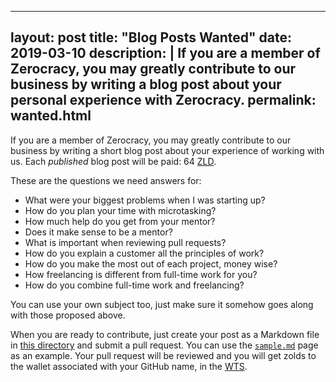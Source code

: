 ---
layout: post
title: "Blog Posts Wanted"
date: 2019-03-10
description: |
  If you are a member of Zerocracy, you may greatly
  contribute to our business by writing a blog post
  about your personal experience with Zerocracy.
permalink: wanted.html
---

If you are a member of Zerocracy, you may greatly contribute
to our business by writing a short blog post about your experience
of working with us. Each _published_ blog post will be paid:
64 [ZLD](https://www.zold.io).

These are the questions we need answers for:

  * What were your biggest problems when I was starting up?
  * How do you plan your time with microtasking?
  * How much help do you get from your mentor?
  * Does it make sense to be a mentor?
  * What is important when reviewing pull requests?
  * How do you explain a customer all the principles of work?
  * How do you make the most out of each project, money wise?
  * How freelancing is different from full-time work for you?
  * How do you combine full-time work and freelancing?

You can use your own subject too, just make sure it somehow goes along with
those proposed above.

When you are ready to contribute, just create your post as a Markdown
file in [this directory]() and submit a pull request. You can use the
[`sample.md`]() page as an example. Your pull request will be reviewed
and you will get zolds to the wallet associated with your GitHub name,
in the [WTS](https://wts.zold.io).
